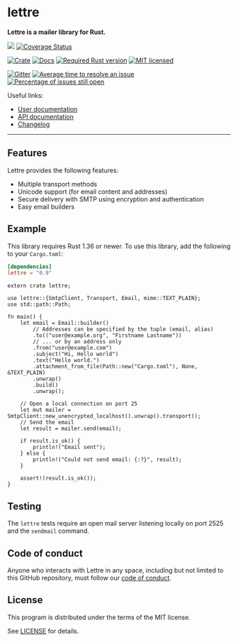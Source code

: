 # lettre

**Lettre is a mailer library for Rust.**

![](https://github.com/lettre/lettre/workflows/Continuous%20integration/badge.svg)
[![Coverage Status](https://coveralls.io/repos/github/lettre/lettre/badge.svg?branch=master)](https://coveralls.io/github/lettre/lettre?branch=master)

[![Crate](https://img.shields.io/crates/v/lettre.svg)](https://crates.io/crates/lettre)
[![Docs](https://docs.rs/lettre/badge.svg)](https://docs.rs/lettre/)
[![Required Rust version](https://img.shields.io/badge/rustc-1.36-green.svg)]()
[![MIT licensed](https://img.shields.io/badge/license-MIT-blue.svg)](./LICENSE)

[![Gitter](https://badges.gitter.im/lettre/lettre.svg)](https://gitter.im/lettre/lettre?utm_source=badge&utm_medium=badge&utm_campaign=pr-badge)
[![Average time to resolve an issue](http://isitmaintained.com/badge/resolution/lettre/lettre.svg)](http://isitmaintained.com/project/lettre/lettre "Average time to resolve an issue")
[![Percentage of issues still open](http://isitmaintained.com/badge/open/lettre/lettre.svg)](http://isitmaintained.com/project/lettre/lettre "Percentage of issues still open")

Useful links:

* [User documentation](http://lettre.at/)
* [API documentation](https://docs.rs/lettre/)
* [Changelog](https://github.com/lettre/lettre/blob/master/CHANGELOG.md)

---

## Features

Lettre provides the following features:

* Multiple transport methods
* Unicode support (for email content and addresses)
* Secure delivery with SMTP using encryption and authentication
* Easy email builders

## Example

This library requires Rust 1.36 or newer.
To use this library, add the following to your `Cargo.toml`:

```toml
[dependencies]
lettre = "0.9"
```

```rust,no_run
extern crate lettre;

use lettre::{SmtpClient, Transport, Email, mime::TEXT_PLAIN};
use std::path::Path;

fn main() {
    let email = Email::builder()
        // Addresses can be specified by the tuple (email, alias)
        .to(("user@example.org", "Firstname Lastname"))
        // ... or by an address only
        .from("user@example.com")
        .subject("Hi, Hello world")
        .text("Hello world.")
        .attachment_from_file(Path::new("Cargo.toml"), None, &TEXT_PLAIN)
        .unwrap()
        .build()
        .unwrap();

    // Open a local connection on port 25
    let mut mailer = SmtpClient::new_unencrypted_localhost().unwrap().transport();
    // Send the email
    let result = mailer.send(email);

    if result.is_ok() {
        println!("Email sent");
    } else {
        println!("Could not send email: {:?}", result);
    }

    assert!(result.is_ok());
}
```

## Testing

The `lettre` tests require an open mail server listening locally on port 2525 and the `sendmail` command.

## Code of conduct

Anyone who interacts with Lettre in any space, including but not limited to
this GitHub repository, must follow our [code of conduct](https://github.com/lettre/lettre/blob/master/CODE_OF_CONDUCT.md).

## License

This program is distributed under the terms of the MIT license.

See [LICENSE](./LICENSE) for details.
